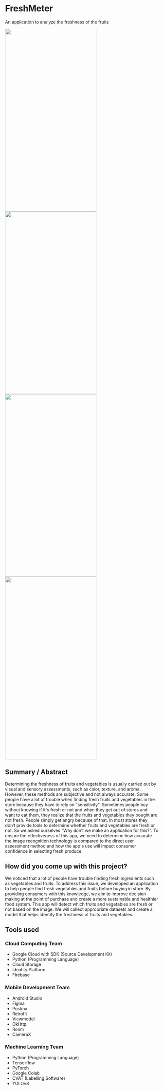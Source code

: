 # FreshMeter

An application to analyze the freshness of the fruits

<img src="https://github.com/CapstoneBangkitOtotHot/FreshMeter/assets/43638783/13ce5687-fb11-47dd-b04e-e027f5f602d0" width="300" height="600"></img>
<img src="https://github.com/CapstoneBangkitOtotHot/FreshMeter/assets/43638783/c8ab5b27-3ff3-4951-bef1-555d710edae3" width="300" height="600"></img>
<img src="https://github.com/CapstoneBangkitOtotHot/FreshMeter/assets/43638783/e1f46745-ccef-41de-807f-39a15be38d51" width="300" height="600"></img>
<img src="https://github.com/CapstoneBangkitOtotHot/FreshMeter/assets/43638783/51a42845-8a2d-4b25-a883-ca56cd809a1c" width="300" height="600"></img>


## Summary / Abstract

Determining the freshness of fruits and vegetables is usually carried out by visual and sensory assessments, such as color, texture, and aroma. However, these methods are subjective and not always accurate. Some people have a lot of trouble when finding fresh fruits and vegetables in the store because they have to rely on "sensitivity". Sometimes people buy without knowing if it's fresh or not and when they get out of stores and want to eat them, they realize that the fruits and vegetables they bought are not fresh. People simply get angry because of that. In most stores they don’t provide tools to determine whether fruits and vegetables are fresh or not. So we asked ourselves “Why don’t we make an application for this?”.  To ensure the effectiveness of this app, we need to determine how accurate the image recognition technology is compared to the direct user assessment method and how the app's use will impact consumer confidence in selecting fresh produce. 

## How did you come up with this project?

We noticed that a lot of people have trouble finding fresh ingredients such as vegetables and fruits. To address this issue, we developed an application to help people find fresh vegetables and fruits before buying in store. By providing consumers with this knowledge, we aim to improve decision making at the point of purchase and create a more sustainable and healthier food system. This app will detect which fruits and vegetables are fresh or not based on the image. We will collect appropriate datasets and create a model that helps identify the freshness of fruits and vegetables.

## Tools used

### Cloud Computing Team

- Google Cloud with SDK (Source Development Kit)
- Python (Programming Language)
- Cloud Storage
- Identity Platform
- Firebase
  
### Mobile Development Team
- Android Studio
- Figma
- Postma
- Retrofit
- Viewmodel
- OkHttp
- Room
- CameraX

### Machine Learning Team
- Python (Programming Language)
- Tensorflow
- PyTorch
- Google Colab
- CVAT (Labelling Software)
- YOLOv8

